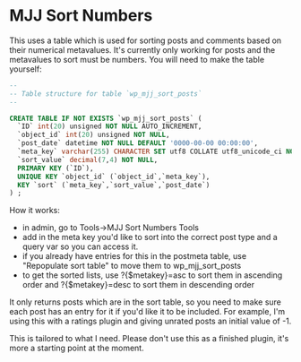# MJJ Sort Numbers

This uses a table which is used for sorting posts and comments based on their numerical metavalues. It's currently only working for posts and the metavalues to sort must be numbers. You will need to make the table yourself:

```sql
--
-- Table structure for table `wp_mjj_sort_posts`
--

CREATE TABLE IF NOT EXISTS `wp_mjj_sort_posts` (
  `ID` int(20) unsigned NOT NULL AUTO_INCREMENT,
  `object_id` int(20) unsigned NOT NULL,
  `post_date` datetime NOT NULL DEFAULT '0000-00-00 00:00:00',
  `meta_key` varchar(255) CHARACTER SET utf8 COLLATE utf8_unicode_ci NOT NULL,
  `sort_value` decimal(7,4) NOT NULL,
  PRIMARY KEY (`ID`),
  UNIQUE KEY `object_id` (`object_id`,`meta_key`),
  KEY `sort` (`meta_key`,`sort_value`,`post_date`)
) ;
```

How it works:
- in admin, go to Tools->MJJ Sort Numbers Tools
- add in the meta key you'd like to sort into the correct post type and a query var so you can access it.
- if you already have entries for this in the postmeta table, use "Repopulate sort table" to move them to wp_mjj_sort_posts
- to get the sorted lists, use ?{$metakey}=asc to sort them in ascending order and ?{$metakey}=desc to sort them in descending order

It only returns posts which are in the sort table, so you need to make sure each post has an entry for it if you'd like it to be included. For example, I'm using this with a ratings plugin and giving unrated posts an initial value of -1. 

This is tailored to what I need. Please don't use this as a finished plugin, it's more a starting point at the moment.